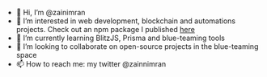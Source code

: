 - 👋 Hi, I’m @zainimran
- 👀 I’m interested in web development, blockchain and automations projects. Check out an npm package I published [here](https://www.npmjs.com/package/markdown-toc-unlazy)
- 🌱 I’m currently learning BlitzJS, Prisma and blue-teaming tools
- 💞️ I’m looking to collaborate on open-source projects in the blue-teaming space
- 📫 How to reach me: my twitter @zainnimran 

<!---
zainimran/zainimran is a ✨ special ✨ repository because its `README.md` (this file) appears on your GitHub profile.
You can click the Preview link to take a look at your changes.
--->
